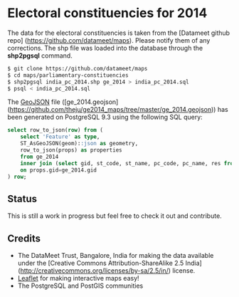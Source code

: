 # Electoral constituencies for 2014

The data for the electoral constituencies is taken from the [Datameet github repo]
(https://github.com/datameet/maps). Please notify them of any corrections. The shp
file was loaded into the database through the **shp2pgsql** command.

```bash
$ git clone https://github.com/datameet/maps
$ cd maps/parliamentary-constituencies
$ shp2pgsql india_pc_2014.shp ge_2014 > india_pc_2014.sql
$ psql < india_pc_2014.sql
```

The [GeoJSON](http://geojson.org) file ([ge_2014.geojson]
(https://github.com/theju/ge2014_maps/tree/master/ge_2014.geojson))
has been generated on PostgreSQL 9.3 using the following SQL query:

```sql
select row_to_json(row) from (
    select 'Feature' as type,
    ST_AsGeoJSON(geom)::json as geometry,
    row_to_json(props) as properties
    from ge_2014
    inner join (select gid, st_code, st_name, pc_code, pc_name, res from ge_2014) as props
    on props.gid=ge_2014.gid
) row;
```

## Status

This is still a work in progress but feel free to check it out and contribute.

## Credits

* The DataMeet Trust, Bangalore, India for making the data available under
the [Creative Commons Attribution-ShareAlike 2.5 India]
(http://creativecommons.org/licenses/by-sa/2.5/in/) license.
* [Leaflet](https://github.com/Leaflet/Leaflet) for making interactive maps easy!
* The PostgreSQL and PostGIS communities
